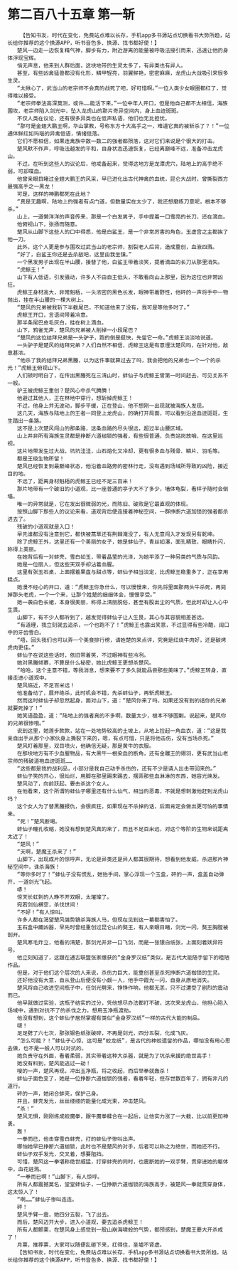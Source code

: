 # 第二百八十五章 第一斩
        【告知书友，时代在变化，免费站点难以长存，手机app多书源站点切换看书大势所趋，站长给你推荐的这个换源APP，听书音色多、换源、找书都好使！】
       楚风一边走一边恢复精气神，脚步有力，附近游离的能量被呼吸法接引而来，迅速让他的身体浮现宝辉。
       悄无声息，他来到人群后面，这块地带的生灵太多了，有异类也有异人。
       甚至，有些凶禽猛兽都没有化形，鳞甲锃亮，羽翼鲜艳，密密麻麻，龙虎山大战吸引来很多生灵。
       “太揪心了，武当山的老宗师不会真的战死了吧，好可惜啊。”一位人类少女眼圈都红了，觉得难以接受。
       “老宗师拳法高深莫测，或许……能活下来。”一位中年人开口，但是他自己都不太相信，海族围攻，老宗师陷入剑光中，坠入龙虎山的那片奇异空间内，身上血迹斑斑。
       不仅人类在议论，还有很多异类也在低声私语，他们也无比担忧。
       “那可是金翅大鹏王啊，华山掌教，号称东方十大高手之一，难道它真的被斩杀了？！”一位通体鲜红如玛瑙的异禽低语，情绪低落。
       它们不愿相信，如果连禽族中数一数二的强者都殒落，这对它们来说是个很大的打击。
       楚风默不作声，呼吸法越发的平和，自身状态迅速恢复，已经离巅峰不远，准备冲击龙虎山。
       不过，在听到这些人的议论后，他戒备起来，觉得这地方是龙潭虎穴，陆地上的高手绝不弱，可却喋血。
       他曾亲眼目睹过金翅大鹏王的风采，早已进化出古代神禽的血统，昆仑大战时，曾撕裂西方最强高手之一黑龙！
       可是，这样的神鹏都死在此地？
       “真是无趣啊，陆地上的强者有点门道，但数量实在太少了，我还想磨练刀意呢，根本不够杀。”
       山上，一道懒洋洋的声音传来，那是一个白发男子，手中提着一口雪亮的长刀，还在滴血。
       他俯视山下，张扬而随意。
       楚风从山脚下这些人的口中得悉，他是白鲨王，是一个非常厉害的角色，玉虚宫之主都挨了他一刀。
       此外，这个人更是参与围攻过武当山的老宗师，割裂老人后背，造成重创，血液四溅。
       “好了，白鲨王你还是去杀敌吧，这里由我坐镇。”
       一个黑发男子出现在半山腰，接替了他，白鲨王带着淡笑，提着滴血的长刀从那里消失。
       “虎鲸王！”
       山下有人低语，引发骚动，许多人不由自主低头，不敢看向山上那里，因为这位也非常凶狂。
       虎鲸王身材高大，非常魁梧，一头浓密的黑色长发，眼神带着野性，他砰的一声将手中一物抛出，挂在半山腰的一棵大树上。
       “楚风的兄弟被我斩下半截尾巴，不知道他来了没有，我可是等他多时了。”
       虎鲸王开口，言语间带着冷意。
       那半条尾巴皮毛灰白，挂在树上滴血。
       山下，鸦雀无声，楚风的兄弟被人削掉一小段尾巴？
       “楚风的这位结拜兄弟是一头驴子，跑的倒是挺快，先留它一命。”虎鲸王淡淡地说道。
       一头驴子是楚风的结拜兄弟？人们自然不相信，虎鲸王这是有意埋汰楚风吗，在针对他，敌意甚浓。
       “他杀了我的结拜兄弟黑螣，以为这件事就算过去了吗，我会把他的兄弟也一个一个的杀光！”虎鲸王俯视山下。
       人们顿时明白了，在传出黑螣死在三清山时，蚌仙子与虎鲸王曾第一时间赶去，可见关系不一般。
       驴王被虎鲸王重创？楚风心中杀气腾腾！
       他避过其他人，正在林地中穿行，想斩掉虎鲸王！
       不过，他身上并无波动，脚步平缓，正在登山，他不想刚一出现就被海族人发现。
       这几天，海族与陆地上的王者一同登上龙虎山，的确打开局面，可以看到沿途血迹斑斑，生生踏出一条路。
       这不是上次楚风闯山的那条路，这条血路的尽头很远，超过半山腰区域。
       山上并非所有海族生灵都是挣断六道枷锁的强者，有些很普通，负责站岗放哨，在这里巡视。
       这片地带发生过大战，坑坑洼洼，山石熔化又冷却，更有很多血与残骨、鳞片、羽毛等。
       都是王级生物所留！
       楚风已经恢复到最巅峰状态，他沿着血路旁的密林行走，没有遇到场域所导致的凶险，接近目的地。
       不远了，距离身材魁梧的虎鲸王已经不足三百米！
       那片地带有一个破旧的小道观，比一座普通的亭子大不了多少，墙体龟裂，看样子随时会倒塌。
       唯一的异常就是，它在发出很微弱的光，而陈旧、破败是它最直观的体现。
       按照山脚下那些人的议论来看，道观背后便连接着神秘空间，一群挣断六道加锁的强者都杀进去了。
       残破的小道观就是入口！
       早先谁都没有注意到它，都快被蒿草还有荆棘淹没了，有人无意闯入才发现另有乾坤。
       除了虎鲸王外，这里还有一个美丽的女子，她是蚌仙子，青丝如瀑，面孔精致，眼睛扑闪，称得上美丽。
       在她背后有一对蚌壳，雪白如玉，带着晶莹的光泽，为她平添了一种另类的气质与风韵。
       她是一位丽人，但这些天双手却沾着血腥。
       这里有张玉石桌，上面摆着果盘与甜点等，蚌仙子相当淡定，比虎鲸王稳重多了，正在享用糕点。
       她漫不经心的开口，道：“虎鲸王你急什么，可以慢慢来，你先将里面那两头牛杀死，再毙掉那头老虎，一个一个来，让那个姓楚的细细体会，慢慢享受。”
       她一袭白色长裙，本身很美丽，称得上清丽脱俗，甚至有股出尘的气质，但此时却让人心中生畏。
       山脚下，有不少人都听到了，越发觉得蚌仙子让人生畏，其心与其容貌相差甚远。
       “有道理，我立刻就去追杀，一个也跑不了！”虎鲸王也露出笑意，不过显得有些冷酷，阔口中的牙齿雪白。
       “唔，回头我们也可以弄一个美食排行榜，请姓楚的来点评，究竟是红烧牛肉好，还是碳烤虎肉更佳。”
       蚌仙子在说这些话时，依旧带着笑，不过眼神有些冷冽。
       她对黑螣倾慕，不算是什么秘密，她比虎鲸王更想杀楚风。
       “哈哈，这个主意不错，等我消息，想来要不了多久就能品尝那些美味了。”虎鲸王转身，直接走进小道观中。
       楚风临近，不足百米远！
       他准备动了，展开绝杀，此时机会不错，先杀蚌仙子，再斩虎鲸王。
       然而这时蚌仙子却忽然起身，面对山下，道：“楚风你来了吗，如果还没有到的话你的兄弟就要死掉了！”
       她笑语盈盈，道：“陆地上的强者真的不多啊，数量太少，根本不够围剿。说起来，楚风你的兄弟很惨哦。”
       说到这里，她莲步款款，站在一处地势较高的土坡上，从地上捡起一角血衣，道：“这是我亲自出手从那个小家伙身上撕裂下来的，嗯，有点可惜，只是将他击伤，没有当场杀死。”
       楚风盯着那里，双目喷火，他确信无疑，那是黄牛的衣服。
       在那块地方有不少血腥物品，有大黑牛一根染血的断角，还有金雕王的翎羽，更有武当山老宗师的残破道袍血迹斑斑……
       “这些都是我的战利品，小部分是我自己动手杀伤的，还有不少是请人出击带回来的。”
       蚌仙子笑的开心，很灿烂，用脚在那里踢来踢去，摆弄那些血淋淋的东西，她容光焕发。
       楚风动了，向前跃起，要击杀这个女人。
       在他看来，这个所谓的蚌仙子哪里还有什么仙气，相当的恶毒，不就是想刺激他赶到龙虎山吗？
       这个女人为了替黑螣报仇，会很疯狂，如果现在不杀掉的话，后面肯定会做出更可怕的事情来。
       “死！”楚风断喝。
       蚌仙子瞳孔收缩，她没有想到楚风真的来了，而且不足百米远，对这个等阶的生物来说距离太近了！
       “楚风！”
       “天啊，楚魔王杀来了！”
       山脚下，出现成片的惊呼声，无论是异类还是异人都其很期待，想看到他发威，杀进那片神秘空间中，诛杀海族！
       “等你多时了！”蚌仙子没有慌乱，她抬手间，掌心浮现一个玉盒，砰的一声，盒盖自动弹开，一道剑光飞起。
       哧！
       惊天长虹刺的人睁不开双眼，太璀璨了。
       宛若剑仙横空，杀伐世间！
       “不好！”有人惊叫。
       许多人都在渴望楚风强势镇杀海族人马，但现在见到这一幕都害怕了。
       玉石盒中藏凶器，早先时曾经重创过昆仑山的獒王，有人亲眼目睹，剑光一闪，獒王胸膛被剖开。
       楚风寒毛炸立，他看的清楚，那剑光并非一口飞剑，而是一张银白纸张，上面刻着妖异符号。
       他立刻知道了，这跟在通古联盟张家缴获的“金身罗汉纸”类似，是古代大能随手留下的粗陋作品。
       但是，对于他们这个层次的人来说，杀伤力巨大，能重创甚至杀死挣断六道枷锁的生灵。
       还好他没有大意，自从登山后便没有小觑一人，他手中霞光一闪，自身从原地消失。
       楚风将自己收进空间瓶子中，任剑光劈来，铮铮作响，他都无恙，只不过遭受了剧烈的震动而已。
       他早就做过实验，这瓶子结实的过分，凭他想尽办法都打不破，这次来龙虎山，他担心陷入场域中，遇到对抗不了的杀伐之力，想用玉净瓶渡劫。
       他没有想到，这个蚌仙子居然掌握有类似“金身罗汉纸”一样的古代大能的制品。
       啵！
       足足劈了六七次，那张银色纸张破碎，不再是剑光，四分五裂，化成飞灰。
       “怎么可能？！”蚌仙子心惊，这可是“蛟龙纸”，是古代的神蛟遗留的作品，哪怕没有用心思去做，也不是一般人可以对抗的。
       她负责守在外面，看着柔弱，其实带着这种大杀器，就是为了坑杀来援的绝世高手！
       她没有料到，楚风能逃过一劫！
       嗖的一声，楚风再现，冲出玉净瓶，将之收起，而后举拳就轰杀！
       蚌仙子面色变了，她是一位挣断六道枷锁的强者，看着年轻，但存世数百年了，拥有非凡的道行。
       砰的一声，她闭合蚌壳，保护己身。
       并且，蚌壳发光，丝丝缕缕的能量化成光束，冲击楚风。
       “杀！”
       楚风无惧，刚刚练成蛟魔拳，跟牛魔拳糅合在一起后，让他实力涨了一大截，比以前更加神勇。
       轰！
       一拳而已，他击穿雪白蚌壳，打的蚌仙子惨叫出声。
       哪怕她早已挣断六道枷锁，此时也不是楚风的对手，后者可以称之为绝世，而她还不行。
       蚌仙子双手发光，交叉着，想要阻挡。
       可惜，楚风这一拳堪称绝世威猛，打穿蚌壳的同时，也震断她的一双手臂，贯穿进她的躯体中，血花迸溅。
       “一拳而已啊！”山脚下，有人惊呼。
       所有人都震撼莫名，堂堂蚌仙子，一位挣断六道枷锁的海族高手，被楚风一拳就贯穿身体，这太惊人了！
       “啊……”蚌仙子惨叫连连。
       砰！
       楚风手臂一震，她四分五裂，飞了出去。
       而后，楚风迈开大步，进入小道观，要去追杀虎鲸王！
       所有人都颤栗，在楚风身上感觉到一股山崩海啸般的气势，都预感到，楚魔王要大开杀戒了！
       月票，推荐票，大家可以随便乱砸下来，扛得住，圣墟不肾虚。
       【告知书友，时代在变化，免费站点难以长存，手机app多书源站点切换看书大势所趋，站长给你推荐的这个换源APP，听书音色多、换源、找书都好使！】